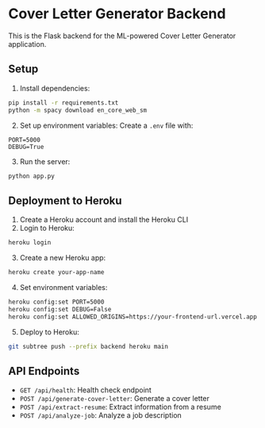 # Cover Letter Generator Backend

This is the Flask backend for the ML-powered Cover Letter Generator application.

## Setup

1. Install dependencies:
```bash
pip install -r requirements.txt
python -m spacy download en_core_web_sm
```

2. Set up environment variables:
Create a `.env` file with:
```
PORT=5000
DEBUG=True
```

3. Run the server:
```bash
python app.py
```

## Deployment to Heroku

1. Create a Heroku account and install the Heroku CLI
2. Login to Heroku:
```bash
heroku login
```

3. Create a new Heroku app:
```bash
heroku create your-app-name
```

4. Set environment variables:
```bash
heroku config:set PORT=5000
heroku config:set DEBUG=False
heroku config:set ALLOWED_ORIGINS=https://your-frontend-url.vercel.app
```

5. Deploy to Heroku:
```bash
git subtree push --prefix backend heroku main
```

## API Endpoints

- `GET /api/health`: Health check endpoint
- `POST /api/generate-cover-letter`: Generate a cover letter
- `POST /api/extract-resume`: Extract information from a resume
- `POST /api/analyze-job`: Analyze a job description 
